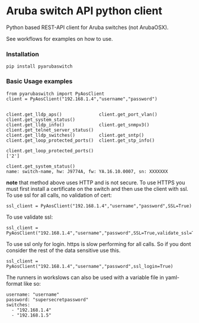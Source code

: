 # Aruba switch API python  client

Python based REST-API client for Aruba switches (not ArubaOSX).

See workflows for examples on how to use.

### Installation 
```
pip install pyarubaswitch
```

### Basic Usage examples

```
from pyarubaswitch import PyAosClient
client = PyAosClient("192.168.1.4","username","password")


client.get_lldp_aps()              client.get_port_vlan()             client.get_system_status()
client.get_lldp_info()             client.get_snmpv3()                client.get_telnet_server_status()
client.get_lldp_switches()         client.get_sntp()                  
client.get_loop_protected_ports()  client.get_stp_info()              

client.get_loop_protected_ports()
['2'] 

client.get_system_status()
name: switch-name, hw: J9774A, fw: YA.16.10.0007, sn: XXXXXXX
```
**note** that method above uses HTTP and is not secure. To use HTTPS you must first install a certificate on the switch and then use the client with ssl.
To use ssl for all calls, no validation of cert:
```
ssl_client = PyAosClient("192.168.1.4","username","password",SSL=True)  
```
To use validate ssl:
```
ssl_client = PyAosClient("192.168.1.4","username","password",SSL=True,validate_ssl=True)
```
To use ssl only for login. https is slow performing for all calls. So if you dont consider the rest of the data sensitive use this.
```
ssl_client = PyAosClient("192.168.1.4","username","password",ssl_login=True)
```

The runners in workslows can also be used with a variable file in yaml-format like so:
```
username: "username"
password: "supersecretpassword"
switches:
  - "192.168.1.4"
  - "192.168.1.5"
```